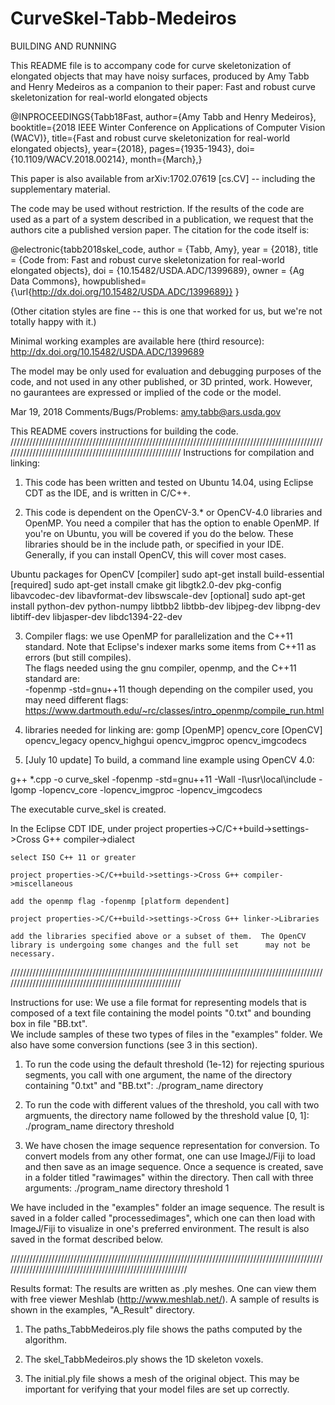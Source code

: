 # CurveSkel-Tabb-Medeiros

BUILDING AND RUNNING

This README file is to accompany code for curve skeletonization of elongated objects that may have noisy surfaces, produced by Amy Tabb and Henry Medeiros as a companion to their paper:
	Fast and robust curve skeletonization for real-world elongated objects

@INPROCEEDINGS{Tabb18Fast,
author={Amy Tabb and Henry Medeiros},
booktitle={2018 IEEE Winter Conference on Applications of Computer Vision (WACV)},
title={Fast and robust curve skeletonization for real-world elongated objects},
year={2018},
pages={1935-1943},
doi={10.1109/WACV.2018.00214},
month={March},}

This paper is also available from arXiv:1702.07619 [cs.CV] -- including the supplementary material.

The code may be used without restriction. If the results of the code are used as a part of a system described in a publication, we request that the authors cite a published version paper.  The citation for the code itself is: 

@electronic{tabb2018skel_code,
author = {Tabb, Amy},
year = {2018},
title = {Code from: Fast and robust curve skeletonization for real-world elongated objects},
doi = {10.15482/USDA.ADC/1399689},
owner = {Ag Data Commons},
howpublished= {\url{http://dx.doi.org/10.15482/USDA.ADC/1399689}}
} 

(Other citation styles are fine -- this is one that worked for us, but we're not totally happy with it.)

Minimal working examples are available here (third resource): http://dx.doi.org/10.15482/USDA.ADC/1399689

The model may be only used for evaluation and debugging purposes of the code, and not used in any other published, or 3D printed, work. However, no gaurantees are expressed or implied of the code or the model.

Mar 19, 2018
Comments/Bugs/Problems: amy.tabb@ars.usda.gov

This README covers instructions for building the code.
/////////////////////////////////////////////////////////////////////////////////////////////////////////////////////////////////////////////////////////
Instructions for compilation and linking:
1. This code has been written and tested on Ubuntu 14.04, using Eclipse CDT as the IDE, and is written in C/C++.


2. This code is dependent on the OpenCV-3.* or OpenCV-4.0 libraries and OpenMP.  You need a compiler that has the option to enable OpenMP.  If you're on Ubuntu, you will be covered if you do the below.  These libraries should be in the include path, or specified in your IDE.  Generally, if you can install OpenCV, this will cover most cases.

Ubuntu packages for OpenCV
[compiler] sudo apt-get install build-essential
[required] sudo apt-get install cmake git libgtk2.0-dev pkg-config libavcodec-dev libavformat-dev libswscale-dev
[optional] sudo apt-get install python-dev python-numpy libtbb2 libtbb-dev libjpeg-dev libpng-dev libtiff-dev libjasper-dev libdc1394-22-dev


3. Compiler flags: we use OpenMP for parallelization and the C++11 standard.  Note that Eclipse's indexer marks some items from C++11 as errors (but still compiles).  
The flags needed using the gnu compiler, openmp, and the C++11 standard are:	
		 -fopenmp  -std=gnu++11
	though depending on the compiler used, you may need different flags: https://www.dartmouth.edu/~rc/classes/intro_openmp/compile_run.html
	

4. 	libraries needed for linking are:
	gomp   [OpenMP]
	opencv_core [OpenCV]
	opencv_legacy
	opencv_highgui
	opencv_imgproc
	opencv_imgcodecs
	
 5. [July 10 update] To build, a command line example using OpenCV 4.0: 
 
 g++ *.cpp -o curve_skel -fopenmp -std=gnu++11 -Wall -I\usr\local\include -lgomp -lopencv_core  -lopencv_imgproc -lopencv_imgcodecs
 
 The executable curve_skel is created.
 
 In the Eclipse CDT IDE, under project properties->C/C++build->settings->Cross G++ compiler->dialect
 
 	select ISO C++ 11 or greater
	
	project properties->C/C++build->settings->Cross G++ compiler->miscellaneous
	
	add the openmp flag -fopenmp [platform dependent]
	
	project properties->C/C++build->settings->Cross G++ linker->Libraries
	
	add the libraries specified above or a subset of them.  The OpenCV library is undergoing some changes and the full set 		may not be necessary.
 

/////////////////////////////////////////////////////////////////////////////////////////////////////////////////////////////////////////////////////////

Instructions for use:
We use a file format for representing models that is composed of a text file containing the model points "0.txt" and bounding box in file "BB.txt".  
We include samples of these two types of files in the "examples" folder.  We also have some conversion functions (see 3 in this section).

1. To run the code using the default threshold (1e-12) for rejecting spurious segments, you call with one argument, the name of the directory containing "0.txt" and "BB.txt":
./program_name directory

2. To run the code with different values of the threshold, you call with two argmuents, the directory name followed by the threshold value [0, 1]:
./program_name directory threshold

3. We have chosen the image sequence representation for conversion.  To convert models from any other format, one can use ImageJ/Fiji to load and then save as an image
sequence.  Once a sequence is created, save in a folder titled "rawimages" within the directory.  Then call with three arguments:
./program_name directory threshold 1

We have included in the "examples" folder an image sequence.  The result is saved in a folder called "processedimages", which one can then load with ImageJ/Fiji to visualize in
one's preferred environment.  The result is also saved in the format described below.



///////////////////////////////////////////////////////////////////////////////////////////////////////////////////////////////////////////////////////////


Results format:
The results are written as .ply meshes.  One can view them with free viewer Meshlab (http://www.meshlab.net/).  A sample of results is shown in the examples, "A_Result" directory.


1. The paths_TabbMedeiros.ply file shows the paths computed by the algorithm.


2. The skel_TabbMedeiros.ply shows the 1D skeleton voxels.

3. The initial.ply file shows a mesh of the original object.  This may be important for verifying that your model files are set up correctly.




